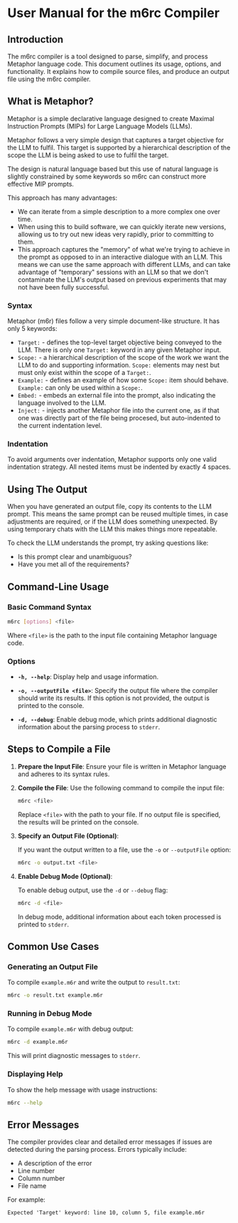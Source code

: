 # **User Manual for the m6rc Compiler**

## **Introduction**
The m6rc compiler is a tool designed to parse, simplify, and process Metaphor language code.  This document outlines
its usage, options, and functionality.  It explains how to compile source files, and produce an output file using the
m6rc compiler.

## What is Metaphor?

Metaphor is a simple declarative language designed to create Maximal Instruction Prompts (MIPs) for Large Language
Models (LLMs).

Metaphor follows a very simple design that captures a target objective for the LLM to fulfil.  This target is supported by a
hierarchical description of the scope the LLM is being asked to use to fulfil the target.

The design is natural language based but this use of natural language is slightly constrained by some keywords so m6rc can
construct more effective MIP prompts.

This approach has many advantages:

- We can iterate from a simple description to a more complex one over time.
- When using this to build software, we can quickly iterate new versions, allowing us to try out new ideas very rapidly,
  prior to committing to them.
- This approach captures the "memory" of what we're trying to achieve in the prompt as opposed to in an interactive dialogue
  with an LLM.  This means we can use the same approach with different LLMs, and can take advantage of "temporary" sessions
  with an LLM so that we don't contaminate the LLM's output based on previous experiments that may not have been fully
  successful.

### Syntax

Metaphor (m6r) files follow a very simple document-like structure.  It has only 5 keywords:

- `Target:` - defines the top-level target objective being conveyed to the LLM.  There is only one `Target:` keyword
  in any given Metaphor input.
- `Scope:` - a hierarchical description of the scope of the work we want the LLM to do and supporting information.
  `Scope:` elements may nest but must only exist within the scope of a `Target:`.
- `Example:` - defines an example of how some `Scope:` item should behave.  `Example:` can only be used within a `Scope:`.
- `Embed:` - embeds an external file into the prompt, also indicating the language involved to the LLM.
- `Inject:` - injects another Metaphor file into the current one, as if that one was directly part of the file being
  procesed, but auto-indented to the current indentation level.

### Indentation

To avoid arguments over indentation, Metaphor supports only one valid indentation strategy.  All nested items must be
indented by exactly 4 spaces.

## Using The Output

When you have generated an output file, copy its contents to the LLM prompt.  This means the same prompt can be reused
multiple times, in case adjustments are required, or if the LLM does something unexpected.  By using temporary chats with the
LLM this makes things more repeatable.

To check the LLM understands the prompt, try asking questions like:

- Is this prompt clear and unambiguous?
- Have you met all of the requirements?

## Command-Line Usage

### Basic Command Syntax

```bash
m6rc [options] <file>
```

Where `<file>` is the path to the input file containing Metaphor language code.

### Options

- **`-h, --help`**: Display help and usage information.
  
- **`-o, --outputFile <file>`**: Specify the output file where the compiler should write its results. If this option is not provided, the output is printed to the console.

- **`-d, --debug`**: Enable debug mode, which prints additional diagnostic information about the parsing process to `stderr`.

## Steps to Compile a File

1. **Prepare the Input File**: Ensure your file is written in Metaphor language and adheres to its syntax rules.
   
2. **Compile the File**: Use the following command to compile the input file:

   ```bash
   m6rc <file>
   ```

   Replace `<file>` with the path to your file. If no output file is specified, the results will be printed on the console.

3. **Specify an Output File (Optional)**:

   If you want the output written to a file, use the `-o` or `--outputFile` option:

   ```bash
   m6rc -o output.txt <file>
   ```

4. **Enable Debug Mode (Optional)**:

   To enable debug output, use the `-d` or `--debug` flag:

   ```bash
   m6rc -d <file>
   ```

   In debug mode, additional information about each token processed is printed to `stderr`.

## Common Use Cases

### Generating an Output File

To compile `example.m6r` and write the output to `result.txt`:

```bash
m6rc -o result.txt example.m6r
```

### Running in Debug Mode

To compile `example.m6r` with debug output:

```bash
m6rc -d example.m6r
```

This will print diagnostic messages to `stderr`.

### Displaying Help

To show the help message with usage instructions:

```bash
m6rc --help
```

## Error Messages

The compiler provides clear and detailed error messages if issues are detected during the parsing process. Errors typically include:
- A description of the error
- Line number
- Column number
- File name

For example:
```
Expected 'Target' keyword: line 10, column 5, file example.m6r
```
